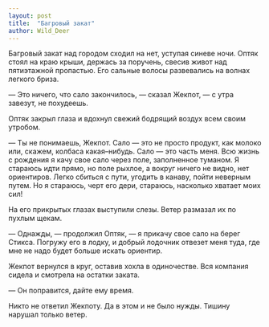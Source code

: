 ```yaml
---
layout: post
title:  "Багровый закат"
author: Wild_Deer
---
```


Багровый закат над городом сходил на нет, уступая синеве ночи. Оптяк стоял на краю крыши, держась за поручень, свесив живот над пятиэтажной пропастью. Его сальные волосы развевались на волнах легкого бриза.

— Это ничего, что сало закончилось, — сказал Жекпот, — с утра завезут, не похудеешь.

Оптяк закрыл глаза и вдохнул свежий бодрящий воздух всем своим утробом.

— Ты не понимаешь, Жекпот. Сало — это не просто продукт, как молоко или, скажем, колбаса какая–нибудь. Сало — это часть меня. Всю жизнь с рождения я качу свое сало через поле, заполненное туманом. Я стараюсь идти прямо, но поле рыхлое, а вокруг ничего не видно, нет ориентиров. Легко сбиться с пути, угодить в канаву, пойти неверным путем. Но я стараюсь, черт его дери, стараюсь, насколько хватает моих сил!

На его прикрытых глазах выступили слезы. Ветер размазал их по пухлым щекам.

— Однажды, — продолжил Оптяк, — я прикачу свое сало на берег Стикса. Погружу его в лодку, и добрый лодочник отвезет меня туда, где мне не надо будет больше искать ориентир.

Жекпот вернулся в круг, оставив хохла в одиночестве. Вся компания сидела и смотрела на остатки заката.

— Он поправится, дайте ему время.

Никто не ответил Жекпоту. Да в этом и не было нужды. Тишину нарушал только ветер.